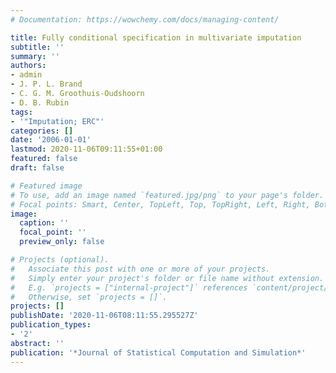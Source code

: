 ```yaml
---
# Documentation: https://wowchemy.com/docs/managing-content/

title: Fully conditional specification in multivariate imputation
subtitle: ''
summary: ''
authors:
- admin
- J. P. L. Brand
- C. G. M. Groothuis-Oudshoorn
- D. B. Rubin
tags:
- '"Imputation; ERC"'
categories: []
date: '2006-01-01'
lastmod: 2020-11-06T09:11:55+01:00
featured: false
draft: false

# Featured image
# To use, add an image named `featured.jpg/png` to your page's folder.
# Focal points: Smart, Center, TopLeft, Top, TopRight, Left, Right, BottomLeft, Bottom, BottomRight.
image:
  caption: ''
  focal_point: ''
  preview_only: false

# Projects (optional).
#   Associate this post with one or more of your projects.
#   Simply enter your project's folder or file name without extension.
#   E.g. `projects = ["internal-project"]` references `content/project/deep-learning/index.md`.
#   Otherwise, set `projects = []`.
projects: []
publishDate: '2020-11-06T08:11:55.295527Z'
publication_types:
- '2'
abstract: ''
publication: '*Journal of Statistical Computation and Simulation*'
---
```

